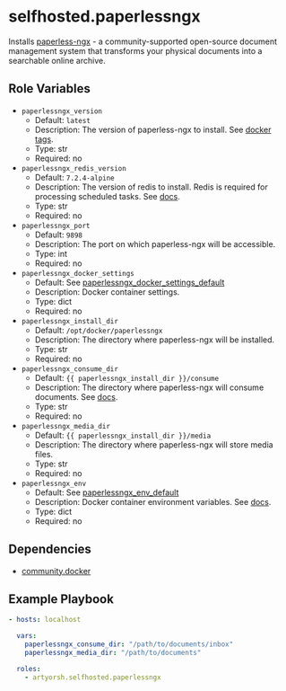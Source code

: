 # selfhosted.paperlessngx

Installs [paperless-ngx](https://docs.paperless-ngx.com) - a community-supported open-source document management system that transforms your physical documents into a searchable online archive.

## Role Variables

- `paperlessngx_version`
  - Default: `latest`
  - Description: The version of paperless-ngx to install. See [docker tags](https://hub.docker.com/r/paperlessngx/paperless-ngx/tags).
  - Type: str
  - Required: no
- `paperlessngx_redis_version`
  - Default: `7.2.4-alpine`
  - Description: The version of redis to install. Redis is required for processing scheduled tasks. See [docs](https://docs.paperless-ngx.com/configuration/#redis-broker).
  - Type: str
  - Required: no
- `paperlessngx_port`
  - Default: `9898`
  - Description: The port on which paperless-ngx will be accessible.
  - Type: int
  - Required: no
- `paperlessngx_docker_settings`
  - Default: See [paperlessngx_docker_settings_default](./vars/main.yml)
  - Description: Docker container settings.
  - Type: dict
  - Required: no
- `paperlessngx_install_dir`
  - Default: `/opt/docker/paperlessngx`
  - Description: The directory where paperless-ngx will be installed.
  - Type: str
  - Required: no
- `paperlessngx_consume_dir`
  - Default: `{{ paperlessngx_install_dir }}/consume`
  - Description: The directory where paperless-ngx will consume documents. See [docs](https://docs.paperless-ngx.com/usage/#the-consumption-directory).
  - Type: str
  - Required: no
- `paperlessngx_media_dir`
  - Default: `{{ paperlessngx_install_dir }}/media`
  - Description: The directory where paperless-ngx will store media files.
  - Type: str
  - Required: no
- `paperlessngx_env`
  - Default: See [paperlessngx_env_default](./vars/main.yml)
  - Description: Docker container environment variables. See [docs](https://docs.paperless-ngx.com/configuration/).
  - Type: dict
  - Required: no

## Dependencies

- [community.docker](https://docs.ansible.com/ansible/latest/collections/community/docker/index.html)

## Example Playbook

```yaml
- hosts: localhost

  vars:
    paperlessngx_consume_dir: "/path/to/documents/inbox"
    paperlessngx_media_dir: "/path/to/documents"

  roles:
    - artyorsh.selfhosted.paperlessngx
```
